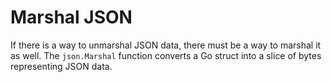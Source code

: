 # Marshal JSON

If there is a way to unmarshal JSON data, there must be a way to marshal it as well. The `json.Marshal` function converts a Go struct into a slice of bytes representing JSON data.